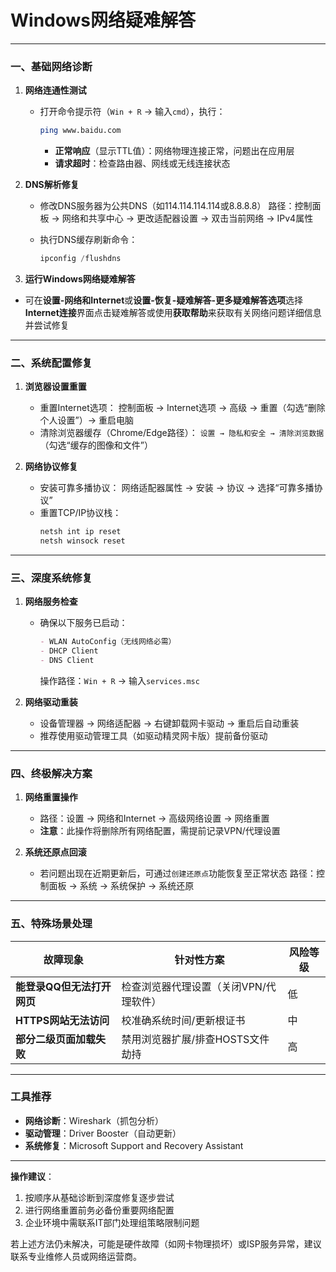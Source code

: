 # Windows网络疑难解答

---

### **一、基础网络诊断**

1. **网络连通性测试**
   
   - 打开命令提示符（`Win + R` → 输入`cmd`），执行：
     
     ```bash
     ping www.baidu.com
     ```
     
     - **正常响应**（显示TTL值）：网络物理连接正常，问题出在应用层
     - **请求超时**：检查路由器、网线或无线连接状态
2. **DNS解析修复**
   
   - 修改DNS服务器为公共DNS（如114.114.114.114或8.8.8.8）
     路径：控制面板 → 网络和共享中心 → 更改适配器设置 → 双击当前网络 → IPv4属性
   - 执行DNS缓存刷新命令：
     
     ```powershell
     ipconfig /flushdns
     ```
3. **运行Windows网络疑难解答**

- 可在**设置-网络和Internet**或**设置-恢复-疑难解答-更多疑难解答选项**选择**Internet连接**界面点击疑难解答或使用**获取帮助**来获取有关网络问题详细信息并尝试修复

---

### **二、系统配置修复**

1. **浏览器设置重置**
   
   - 重置Internet选项：
     控制面板 → Internet选项 → 高级 → 重置（勾选“删除个人设置”）→ 重启电脑
   - 清除浏览器缓存（Chrome/Edge路径）：
     `设置 → 隐私和安全 → 清除浏览数据`（勾选“缓存的图像和文件”）
2. **网络协议修复**
   
   - 安装可靠多播协议：
     网络适配器属性 → 安装 → 协议 → 选择“可靠多播协议”
   - 重置TCP/IP协议栈：
     ```cmd
     netsh int ip reset
     netsh winsock reset
     ```

---

### **三、深度系统修复**

1. **网络服务检查**
   
   - 确保以下服务已启动：
     ```markdown
     - WLAN AutoConfig（无线网络必需）
     - DHCP Client
     - DNS Client
     ```
     
     操作路径：`Win + R` → 输入`services.msc`
2. **网络驱动重装**
   
   - 设备管理器 → 网络适配器 → 右键卸载网卡驱动 → 重启后自动重装
   - 推荐使用驱动管理工具（如驱动精灵网卡版）提前备份驱动

---

### **四、终极解决方案**

1. **网络重置操作**
   
   - 路径：设置 → 网络和Internet → 高级网络设置 → 网络重置
   - **注意**：此操作将删除所有网络配置，需提前记录VPN/代理设置
2. **系统还原点回滚**
   
   - 若问题出现在近期更新后，可通过`创建还原点`功能恢复至正常状态
     路径：控制面板 → 系统 → 系统保护 → 系统还原

---

### **五、特殊场景处理**

| 故障现象                  | 针对性方案                              | 风险等级 |
|---------------------------|---------------------------------------|----------|
| **能登录QQ但无法打开网页** | 检查浏览器代理设置（关闭VPN/代理软件） | 低       |
| **HTTPS网站无法访问**      | 校准确系统时间/更新根证书             | 中       |
| **部分二级页面加载失败**   | 禁用浏览器扩展/排查HOSTS文件劫持      | 高       |

---

### **工具推荐**

- **网络诊断**：Wireshark（抓包分析）
- **驱动管理**：Driver Booster（自动更新）
- **系统修复**：Microsoft Support and Recovery Assistant

---

**操作建议**：

1. 按顺序从基础诊断到深度修复逐步尝试
2. 进行网络重置前务必备份重要网络配置
3. 企业环境中需联系IT部门处理组策略限制问题

若上述方法仍未解决，可能是硬件故障（如网卡物理损坏）或ISP服务异常，建议联系专业维修人员或网络运营商。

